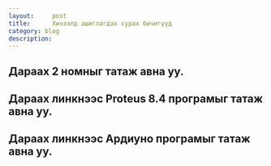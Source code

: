 ```yaml
---
layout:     post
title:      Хичээлд ашиглагдах сурах бичигүүд
category: blog
description: 
---
```


## Дараах 2 номныг татаж авна уу.

[GitHub]: http://github.com "Github:social coding"
[Jekyll]:   https://github.com/mojombo/jekyll
[Disqus]: http://disqus.com "Disqus"

## Дараах линкнээс Proteus 8.4 програмыг татаж авна уу.

[GitHub]: http://github.com "Github:social coding"

## Дараах линкнээс Ардиуно програмыг татаж авна уу.

[GitHub]: http://github.com "Github:social coding"